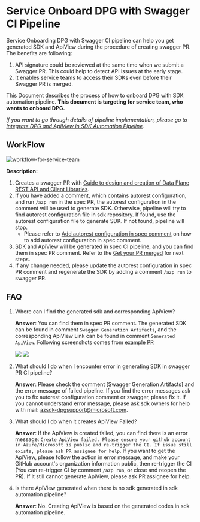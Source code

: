 # Service Onboard DPG with Swagger CI Pipeline

Service Onboarding DPG with Swagger CI pipeline can help you get generated SDK and ApiView during the procedure of creating swagger PR.
The benefits are following:
1. API signature could be reviewed at the same time when we submit a Swagger PR. This could help to detect API issues at the early stage.
2. It enables service teams to access their SDKs even before their Swagger PR is merged.

This Document describes the process of how to onboard DPG with SDK automation pipeline. __This document is targeting for service team, who wants to onboard DPG.__ 

*If you want to go through details of pipeline implementation, please go to [Integrate DPG and ApiView in SDK Automation Pipeline](Integrate-dpg-and-apiview-in-sdk-automation-pipeline.md).*

## WorkFlow

![workflow-for-service-team](imgs/workflow-service-team.png)

__Description:__
1. Creates a swagger PR with [Guide to design and creation of Data Plane REST API and Client Libraries](https://aka.ms/azsdk/dpcodegen).
2. If you have added a comment, which contains autorest configuration, and run `/azp run` in the spec PR, the autorest configuration in the comment will be used to generate SDK.
Otherwise, pipeline will try to find autorest configuration file in sdk repository. If found, use the autorest configuration file to generate SDK. If not found, pipeline will stop.
   - Please refer to [Add autorest configuration in spec comment](./add-autorest-configuration-for-dataplane-sdk.md) on how to add autorest configuration in spec comment.
3. SDK and ApiView will be generated in spec CI pipeline, and you can find them in spec PR comment. Refer to the [Get your PR merged](https://eng.ms/docs/products/azure-developer-experience/design/api-specs-pr/api-specs-pr?tabs=dataplane) for next steps.
4. If any change needed, please update the autorest configuration in spec PR comment and regenerate the SDK by adding a comment `/azp run` to swagger PR.

## FAQ

1. Where can I find the generated sdk and corresponding ApiView?

   __Answer__: You can find them in spec PR comment. The generated SDK can be found in comment `Swagger Generation Artifacts`, and the corresponding ApiView Link can be found in comment `Generated ApiView`. Following screenshots comes from [example PR](https://github.com/Azure/azure-rest-api-specs/pull/20017)

   ![](./imgs/example_generated_sdk.png)
   ![](./imgs/example_generated_apiview.png)
 
3. What should I do when I encounter error in generating SDK in swagger PR CI pipeline?
   
   __Answer__: Please check the comment [Swagger Generation Artifacts] and the error message of failed pipeline. If you find the error messages ask you to fix autorest configuration comment or swagger, please fix it. If you cannot understand error message, please ask sdk owners for help with mail: azsdk-dpgsupport@microsoft.com.

4. What should I do when it creates ApiView Failed?

   __Answer__: If the ApiView is created failed, you can find there is an error message: `Create ApiView failed. Please ensure your github account in Azure/Microsoft is public and re-trigger the CI. If issue still exists, please ask PR assignee for help`. If you want to get the ApiView, 
please follow the action in error message, and make your GitHub account's organization information public, then re-trigger the CI (You can re-trigger CI by comment `/azp run`, or close and reopen the PR). If it still cannot generate ApiView, please ask PR assignee for help. 

5. Is there ApiView generated when there is no sdk generated in sdk automation pipeline?

   __Answer__: No. Creating ApiView is based on the generated codes in sdk automation pipeline.
